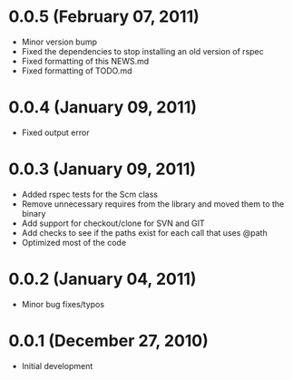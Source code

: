 # 0.0.5 (February 07, 2011)
- Minor version bump
- Fixed the dependencies to stop installing an old version of rspec
- Fixed formatting of this NEWS.md
- Fixed formatting of TODO.md

# 0.0.4 (January 09, 2011)
- Fixed output error

# 0.0.3 (January 09, 2011)
- Added rspec tests for the Scm class
- Remove unnecessary requires from the library and moved them to the binary
- Add support for checkout/clone for SVN and GIT
- Add checks to see if the paths exist for each call that uses @path
- Optimized most of the code
	
# 0.0.2 (January 04, 2011)
- Minor bug fixes/typos

# 0.0.1 (December 27, 2010)
- Initial development
	